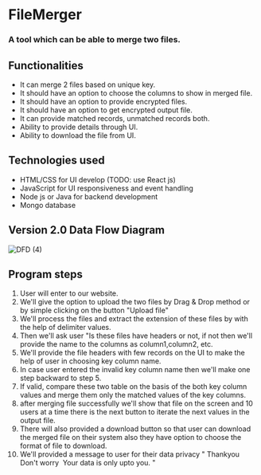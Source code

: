 # FileMerger
### A tool which can be able to merge two files.

##  Functionalities 
- It can merge 2 files based on unique key.
- It should have an option to choose the columns to show in merged file.
- It should have an option to provide encrypted files.
- It should have an option to get encrypted output file.
- It can provide matched records, unmatched records both.
- Ability to provide details through UI.
- Ability to download the file from UI.




##  Technologies used 
- HTML/CSS for UI develop (TODO: use React js)
- JavaScript for UI responsiveness and event handling
- Node js or Java for backend development
- Mongo database




##  Version 2.0 Data Flow Diagram 

![DFD (4)](https://user-images.githubusercontent.com/66838782/232209370-2dd09e95-d186-491b-ae79-c15b67505175.png)

##  Program steps 

1.  User will enter to our website.
2.  We'll give the option to upload the two files by Drag & Drop method or by simple clicking on the button "Upload file"
3.  We'll process the files and extract the extension of these files by with the help of delimiter values.
4.  Then we'll ask user "Is these files have headers or not, if not then we'll provide the name to the columns as column1,column2, etc.
5.  We'll provide the file headers with few records on the UI to make the help of user in choosing key column name.
6.  In case user entered the invalid key column name then we'll make one step backward to step 5.
7.  If valid, compare these two table on the basis of the both key column values and merge them only the matched values of the key columns.
8.  after merging file successfully we'll show that file on the screen and 10 users at a time there is the next button to iterate the next values in the output file.
9.  There will also provided a download button so that user can download the merged file on their system also they have option to choose the format of file to download.
10.  We'll provided a message to user for their data privacy " Thankyou  Don't worry  Your data is only upto you. "


